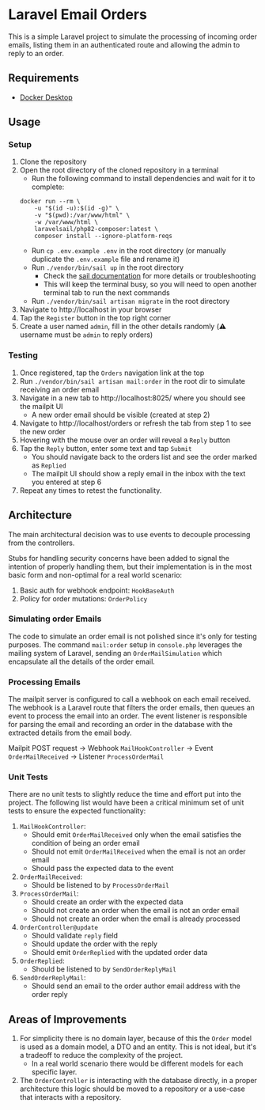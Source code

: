 # Laravel Email Orders

This is a simple Laravel project to simulate the processing of incoming order emails, listing them in an authenticated
route and allowing the admin to reply to an order.

## Requirements

- [Docker Desktop](https://docs.docker.com/engine/install/)

## Usage

### Setup

1. Clone the repository
2. Open the root directory of the cloned repository in a terminal
   - Run the following command to install dependencies and wait for it to complete:
    ```shell
    docker run --rm \
        -u "$(id -u):$(id -g)" \
        -v "$(pwd):/var/www/html" \
        -w /var/www/html \
        laravelsail/php82-composer:latest \
        composer install --ignore-platform-reqs
    ```
   - Run `cp .env.example .env` in the root directory (or manually duplicate the `.env.example` file and rename it)
   - Run `./vendor/bin/sail up` in the root directory
     - Check the [sail documentation](https://laravel.com/docs/10.x/sail) for more details or troubleshooting
     - This will keep the terminal busy, so you will need to open another terminal tab to run the next commands
   - Run `./vendor/bin/sail artisan migrate` in the root directory
3. Navigate to http://localhost in your browser
4. Tap the `Register` button in the top right corner
5. Create a user named `admin`, fill in the other details randomly (⚠️ username must be `admin` to reply orders)

### Testing
1. Once registered, tap the `Orders` navigation link at the top
2. Run `./vendor/bin/sail artisan mail:order` in the root dir to simulate receiving an order email
3. Navigate in a new tab to http://localhost:8025/ where you should see the mailpit UI
   - A new order email should be visible (created at step 2)
4. Navigate to http://localhost/orders or refresh the tab from step 1 to see the new order
5. Hovering with the mouse over an order will reveal a `Reply` button
6. Tap the `Reply` button, enter some text and tap `Submit`
   - You should navigate back to the orders list and see the order marked as `Replied`
   - The mailpit UI should show a reply email in the inbox with the text you entered at step 6
7. Repeat any times to retest the functionality.

## Architecture
The main architectural decision was to use events to decouple processing from the controllers.

Stubs for handling security concerns have been added to signal the intention of properly handling them, but
their implementation is in the most basic form and non-optimal for a real world scenario:
1. Basic auth for webhook endpoint: `HookBaseAuth`
2. Policy for order mutations: `OrderPolicy`

### Simulating order Emails

The code to simulate an order email is not polished since it's only for testing purposes. The command `mail:order`
setup in `console.php` leverages the mailing system of Laravel, sending an `OrderMailSimulation` which encapsulate
all the details of the order email.

### Processing Emails

The mailpit server is configured to call a webhook on each email received. The webhook is a Laravel route that
filters the order emails, then queues an event to process the email into an order. The event listener is responsible
for parsing the email and recording an order in the database with the extracted details from the email body.

Mailpit POST request → Webhook `MailHookController` → Event `OrderMailReceived` → Listener `ProcessOrderMail`

### Unit Tests

There are no unit tests to slightly reduce the time and effort put into the project.
The following list would have been a critical minimum set of unit tests to ensure the expected functionality:

1. `MailHookController`:
   - Should emit `OrderMailReceived` only when the email satisfies the condition of being an order email
   - Should not emit `OrderMailReceived` when the email is not an order email
   - Should pass the expected data to the event
2. `OrderMailReceived`:
   - Should be listened to by `ProcessOrderMail`
3. `ProcessOrderMail`:
   - Should create an order with the expected data
   - Should not create an order when the email is not an order email
   - Should not create an order when the email is already processed
4. `OrderController@update`
   - Should validate `reply` field
   - Should update the order with the reply
   - Should emit `OrderReplied` with the updated order data
5. `OrderReplied`:
   - Should be listened to by `SendOrderReplyMail`
6. `SendOrderReplyMail`:
   - Should send an email to the order author email address with the order reply

## Areas of Improvements
1. For simplicity there is no domain layer, because of this the `Order` model is used as a domain model, a DTO
    and an entity. This is not ideal, but it's a tradeoff to reduce the complexity of the project.
   - In a real world scenario there would be different models for each specific layer.
2. The `OrderController` is interacting with the database directly, in a proper architecture this logic should be
    moved to a repository or a use-case that interacts with a repository.
